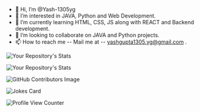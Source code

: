 - 👋 Hi, I’m @Yash-1305yg
- 👀 I’m interested in JAVA, Python and Web Development.
- 🌱 I’m currently learning HTML, CSS, JS along with REACT and Backend development.
- 💞️ I’m looking to collaborate on JAVA and Python projects.
- 📫 How to reach me -- Mail me at  -- yashgupta1305.yg@gmail.com .

![Your Repository's Stats](https://github-readme-stats.vercel.app/api?username=Yash-1305yg&show_icons=true)

![Your Repository's Stats](https://github-readme-stats.vercel.app/api/top-langs/?username=Yash-1305yg&theme=blue-green)

![GitHub Contributors Image](https://contrib.rocks/image?repo=Yash-1305yg/Your_GitHub_Repository_Name)

![Jokes Card](https://readme-jokes.vercel.app/api)

![Profile View Counter](https://komarev.com/ghpvc/?username=Yash-1305yg)


<!---
Yash-1305yg/Yash-1305yg is a ✨ special ✨ repository because its `README.md` (this file) appears on your GitHub profile.
You can click the Preview link to take a look at your changes.
--->
